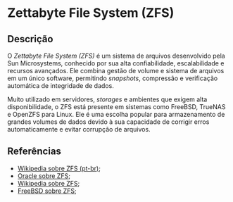 # Zettabyte File System (ZFS)


## Descrição

O *Zettabyte File System (ZFS)* é um sistema de arquivos desenvolvido pela Sun Microsystems, conhecido por sua alta confiabilidade, escalabilidade e recursos avançados. Ele combina gestão de volume e sistema de arquivos em um único software, permitindo *snapshots*, compressão e verificação automática de integridade de dados.

Muito utilizado em servidores, *storages* e ambientes que exigem alta disponibilidade, o ZFS está presente em sistemas como FreeBSD, TrueNAS e OpenZFS para Linux. Ele é uma escolha popular para armazenamento de grandes volumes de dados devido à sua capacidade de corrigir erros automaticamente e evitar corrupção de arquivos.

## Referências

- [Wikipedia sobre ZFS (pt-br)](https://pt.wikipedia.org/wiki/ZFS);
- [Oracle sobre ZFS](https://docs.oracle.com/cd/E19253-01/820-0447/zfsover-2/index.html);
- [Wikipedia sobre ZFS](https://en.wikipedia.org/wiki/ZFS);
- [FreeBSD sobre ZFS](https://docs.freebsd.org/en/books/handbook/zfs/);